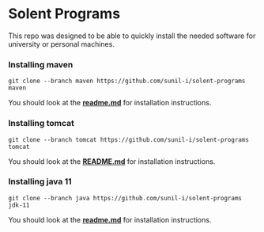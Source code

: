 # Solent Programs

This repo was designed to be able to quickly install the needed software for university or personal machines. 

### Installing maven
```shell
git clone --branch maven https://github.com/sunil-i/solent-programs maven
```
You should look at the [**readme.md**](https://github.com/Sunil-I/solent-programs/blob/maven/readme.md) for installation instructions.

### Installing tomcat
```shell
git clone --branch tomcat https://github.com/sunil-i/solent-programs tomcat
```
You should look at the [**README.md**](https://github.com/Sunil-I/solent-programs/blob/tomcat/README.md) for installation instructions.

### Installing java 11
```shell
git clone --branch java https://github.com/sunil-i/solent-programs jdk-11
```
You should look at the [**readme.md**](https://github.com/Sunil-I/solent-programs/blob/java/readme.md) for installation instructions.
